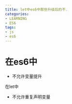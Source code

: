 ```yaml
---
title: let中es6中那些升级后的不.
categories: 
- LEARNING
- ES6
tags:
- js
- es6
---
```


# 在es6中
- 不允许变量提升

在let中
- 不允许重复声明变量